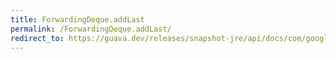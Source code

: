```yaml
---
title: ForwardingDeque.addLast
permalink: /ForwardingDeque.addLast/
redirect_to: https://guava.dev/releases/snapshot-jre/api/docs/com/google/common/collect/ForwardingDeque.html#addLast-E-
---
```

